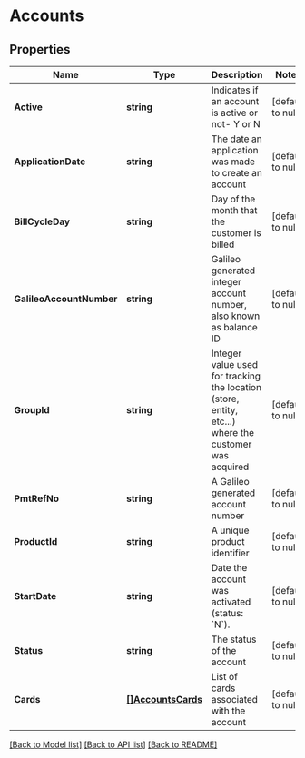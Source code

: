 # Accounts

## Properties
Name | Type | Description | Notes
------------ | ------------- | ------------- | -------------
**Active** | **string** | Indicates if an account is active or not- Y or N | [default to null]
**ApplicationDate** | **string** | The date an application was made to create an account | [default to null]
**BillCycleDay** | **string** | Day of the month that the customer is billed | [default to null]
**GalileoAccountNumber** | **string** | Galileo generated integer account number, also known as balance ID | [default to null]
**GroupId** | **string** | Integer value used for tracking the location (store, entity, etc...) where the customer was acquired | [default to null]
**PmtRefNo** | **string** | A Galileo generated account number | [default to null]
**ProductId** | **string** | A unique product identifier | [default to null]
**StartDate** | **string** | Date the account was activated (status: &#x60;N&#x60;).  | [default to null]
**Status** | **string** | The status of the account | [default to null]
**Cards** | [**[]AccountsCards**](Accounts_cards.md) | List of cards associated with the account | [default to null]

[[Back to Model list]](../README.md#documentation-for-models) [[Back to API list]](../README.md#documentation-for-api-endpoints) [[Back to README]](../README.md)

